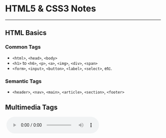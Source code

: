 # HTML5 & CSS3 Notes

---

## HTML Basics

###  Common Tags
- `<html>`, `<head>`, `<body>`
- `<h1>` to `<h6>`, `<p>`, `<a>`, `<img>`, `<div>`, `<span>`
- `<form>`, `<input>`, `<button>`, `<label>`, `<select>`, etc.

### Semantic Tags
- `<header>`, `<nav>`, `<main>`, `<article>`, `<section>`, `<footer>`


## Multimedia Tags
<img src="">
<audio controls>, <video controls>
<iframe> (used for embedding)

## Lists & Tables
<ul>, <ol>, <li>
<table>, <thead>, <tbody>, <tr>, <td>, <th>


---

## CSS Basics

### Selectors
```css
Element: p {}

Class: .box {}
ID: #header {}
Group: h1, h2 {}
Descendant: div p {}
Pseudo: a:hover, li:first-child


###Box Model
content → padding → border → margin


##Display
block, inline, inline-block
none (hide)
flex (for layout)
grid (advanced layout)


## Positioning
static (default)
relative
absolute
fixed
sticky


##Responsive Design with Media Queries

@media (max-width: 768px) {
  body {
    background-color: lightgray;
  }
}

---
